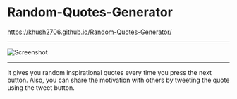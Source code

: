 # Random-Quotes-Generator
https://khush2706.github.io/Random-Quotes-Generator/

<hr>

![Screenshot](https://user-images.githubusercontent.com/75383853/138604910-95428cd3-876e-4dc4-b6bb-37c6178fa527.png)

<hr>

It gives you random inspirational quotes every time you press the next button. Also, you can share the motivation with others by tweeting the quote using the tweet button.

